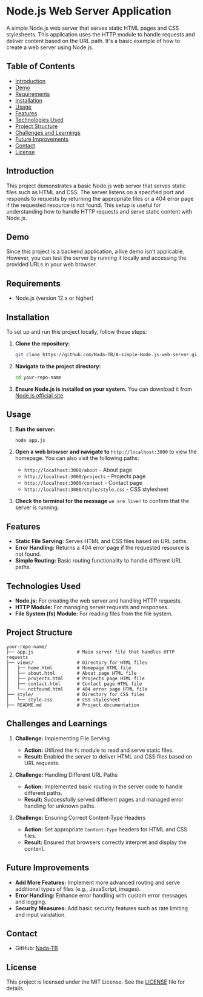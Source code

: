 # Node.js Web Server Application

A simple Node.js web server that serves static HTML pages and CSS stylesheets. This application uses the HTTP module to handle requests and deliver content based on the URL path. It's a basic example of how to create a web server using Node.js.

## Table of Contents

- [Introduction](#introduction)
- [Demo](#demo)
- [Requirements](#requirements)
- [Installation](#installation)
- [Usage](#usage)
- [Features](#features)
- [Technologies Used](#technologies-used)
- [Project Structure](#project-structure)
- [Challenges and Learnings](#challenges-and-learnings)
- [Future Improvements](#future-improvements)
- [Contact](#contact)
- [License](#license)

## Introduction

This project demonstrates a basic Node.js web server that serves static files such as HTML and CSS. The server listens on a specified port and responds to requests by returning the appropriate files or a 404 error page if the requested resource is not found. This setup is useful for understanding how to handle HTTP requests and serve static content with Node.js.

## Demo

Since this project is a backend application, a live demo isn't applicable. However, you can test the server by running it locally and accessing the provided URLs in your web browser.

## Requirements

- Node.js (version 12.x or higher)

## Installation

To set up and run this project locally, follow these steps:

1. **Clone the repository:**

    ```bash
    git clone https://github.com/Nada-TB/A-simple-Node.js-web-server.git
    ```

2. **Navigate to the project directory:**

    ```bash
    cd your-repo-name
    ```

3. **Ensure Node.js is installed on your system.** You can download it from [Node.js official site](https://nodejs.org/).

## Usage

1. **Run the server:**

    ```bash
    node app.js
    ```

2. **Open a web browser and navigate to** `http://localhost:3000` to view the homepage. You can also visit the following paths:

    - `http://localhost:3000/about` - About page
    - `http://localhost:3000/projects` - Projects page
    - `http://localhost:3000/contact` - Contact page
    - `http://localhost:3000/style/style.css` - CSS stylesheet

3. **Check the terminal for the message** `we are live!` to confirm that the server is running.

## Features

- **Static File Serving:** Serves HTML and CSS files based on URL paths.
- **Error Handling:** Returns a 404 error page if the requested resource is not found.
- **Simple Routing:** Basic routing functionality to handle different URL paths.

## Technologies Used

- **Node.js:** For creating the web server and handling HTTP requests.
- **HTTP Module:** For managing server requests and responses.
- **File System (fs) Module:** For reading files from the file system.

## Project Structure

```plaintext
your-repo-name/
├── app.js                # Main server file that handles HTTP requests
├── views/                # Directory for HTML files
│   ├── home.html         # Homepage HTML file
│   ├── about.html        # About page HTML file
│   ├── projects.html     # Projects page HTML file
│   ├── contact.html      # Contact page HTML file
│   └── notfound.html     # 404 error page HTML file
├── style/                # Directory for CSS files
│   └── style.css         # CSS stylesheet
├── README.md             # Project documentation
```

## Challenges and Learnings

1. **Challenge:** Implementing File Serving
   - **Action:** Utilized the `fs` module to read and serve static files.
   - **Result:** Enabled the server to deliver HTML and CSS files based on URL requests.

2. **Challenge:** Handling Different URL Paths
   - **Action:** Implemented basic routing in the server code to handle different paths.
   - **Result:** Successfully served different pages and managed error handling for unknown paths.

3. **Challenge:** Ensuring Correct Content-Type Headers
   - **Action:** Set appropriate `Content-Type` headers for HTML and CSS files.
   - **Result:** Ensured that browsers correctly interpret and display the content.

## Future Improvements

- **Add More Features:** Implement more advanced routing and serve additional types of files (e.g., JavaScript, images).
- **Error Handling:** Enhance error handling with custom error messages and logging.
- **Security Measures:** Add basic security features such as rate limiting and input validation.

## Contact

- GitHub: [Nada-TB](https://github.com/Nada-TB)

## License

This project is licensed under the MIT License. See the [LICENSE](LICENSE) file for details.
